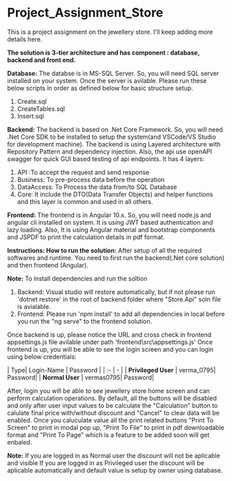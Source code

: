 # Project_Assignment_Store

This is a project assignment on the jewellery store.
I'll keep adding more details here.

**The solution is 3-tier architecture and has component : database, backend and front end.**

**Database:** The databse is in MS-SQL Server. So, you will need SQL server installed on your system.
Once the server is avilable. Please run these below scripts in order as defined below for basic structure setup.
 1. Create.sql
 2. CreateTables.sql
 3. Insert.sql

**Backend:** The backend is based on .Net Core Framework. So, you will need .Net Core SDK to be installed to setup the system(and VSCode/VS Studio for development machine).
The backend is using Layered architecture with Repository Pattern and dependency injection. Also, the api use openAPI swagger for quick GUI based testing of api endpoints.
It has 4 layers: 
1. API :To accept the request and send response
2. Business: To pre-process data before the operation
3. DataAccess: To Process the data from/to SQL Database
4. Core: It include the DTO(Data Transfer Objects) and helper functions and this layer is common and used in all others.

**Frontend:** The frontend is in Angular 10.x. So, you will need node.js and angular cli installed on system. It is using JWT based authentication and lazy loading.
Also, It is using Angular material and bootstrap components and JSPDF to print the calculation details in pdf format.


**Instructions: How to run the solution:**
After setup of all the required softwares and runtime. You need to first run the backend(.Net core solution) and then frontend (Angular).

**Note:** To install dependencies and run the soltion
1. Backend: Visual studio will restore automatically, but if not please run 'dotnet restore' in the root of backend folder where "Store.Api" soln file is avialable.
2. Frontend: Please run 'npm install' to add all dependencies in local before you run the "ng serve" to the frontend solution.

Once backend is up, please notice the URL and cross check in frontend appsettings.js file avilable under path 'frontend\src\appsettings.js'
Once frontend is up, you will be able to see the login screen and you can login using below credentials:

| Type| Login-Name | Password |
| :- | - |
| **Privileged User** |  verma_0795| Password|
| **Normal User** |  vermas0795| Password|

After, login you will be able to see jewellery store home screen and can perform calculation operations.
By default, all the buttons will be disabled and only after user input values to be calculate the "Calculation" button to calulate final price with/without discount and "Cancel"
to clear data will be enabled.
Once you caluculate value all the print related buttons "Print To Screen" to print in modal pop up, "Print To File" to print in pdf downloadable format and "Print To Page" which is a feature to be added soon will get enbaled.

**Note:** If you are logged in as Normal user the discount will not be aplicable and visible
If you are logged in as Privileged user the discount will be aplicable automatically and default value is setup by owner using database.




